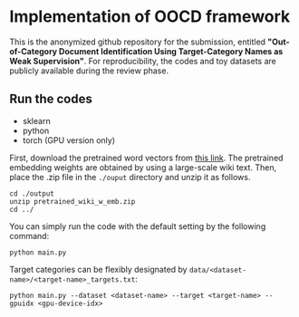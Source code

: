 # Implementation of OOCD framework

This is the anonymized github repository for the submission, entitled **"Out-of-Category Document Identification Using Target-Category Names as Weak Supervision"**.
For reproducibility, the codes and toy datasets are publicly available during the review phase.


## Run the codes

- sklearn
- python
- torch (GPU version only)

First, download the pretrained word vectors from [this link](https://www.dropbox.com/s/o8e93wuw9u09tw9/pretrained_wiki_w_emb.zip?dl=0).
The pretrained embedding weights are obtained by using a large-scale wiki text.
Then, place the .zip file in the `./ouput` directory and unzip it as follows.
```
cd ./output
unzip pretrained_wiki_w_emb.zip
cd ../
```

You can simply run the code with the default setting by the following command:
```
python main.py
```

Target categories can be flexibly designated by `data/<dataset-name>/<target-name>_targets.txt`:
```
python main.py --dataset <dataset-name> --target <target-name> --gpuidx <gpu-device-idx>
```
